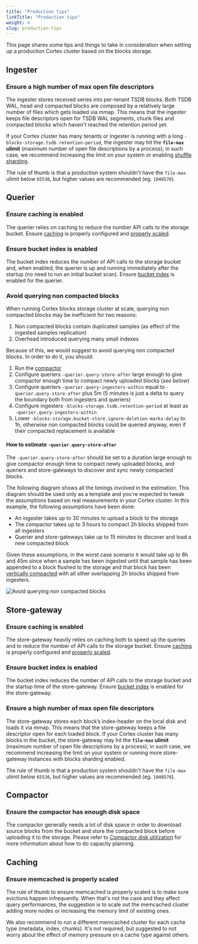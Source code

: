 ```yaml
---
title: "Production tips"
linkTitle: "Production tips"
weight: 4
slug: production-tips
---
```


This page shares some tips and things to take in consideration when setting up a production Cortex cluster based on the blocks storage.

## Ingester

### Ensure a high number of max open file descriptors

The ingester stores received series into per-tenant TSDB blocks. Both TSDB WAL, head and compacted blocks are composed by a relatively large number of files which gets loaded via mmap. This means that the ingester keeps file descriptors open for TSDB WAL segments, chunk files and compacted blocks which haven't reached the retention period yet.

If your Cortex cluster has many tenants or ingester is running with a long `-blocks-storage.tsdb.retention-period`, the ingester may hit the **`file-max` ulimit** (maximum number of open file descriptions by a process); in such case, we recommend increasing the limit on your system or enabling [shuffle sharding](../guides/shuffle-sharding.md).

The rule of thumb is that a production system shouldn't have the `file-max` ulimit below `65536`, but higher values are recommended (eg. `1048576`).

## Querier

### Ensure caching is enabled

The querier relies on caching to reduce the number API calls to the storage bucket. Ensure [caching](./querier.md#caching) is properly configured and [properly scaled](#ensure-memcached-is-properly-scaled).

### Ensure bucket index is enabled

The bucket index reduces the number of API calls to the storage bucket and, when enabled, the querier is up and running immediately after the startup (no need to run an initial bucket scan). Ensure [bucket index](./bucket-index.md) is enabled for the querier.

### Avoid querying non compacted blocks

When running Cortex blocks storage cluster at scale, querying non compacted blocks may be inefficient for two reasons:

1. Non compacted blocks contain duplicated samples (as effect of the ingested samples replication)
2. Overhead introduced querying many small indexes

Because of this, we would suggest to avoid querying non compacted blocks. In order to do it, you should:

1. Run the [compactor](./compactor.md)
1. Configure queriers `-querier.query-store-after` large enough to give compactor enough time to compact newly uploaded blocks (_see below_)
1. Configure queriers `-querier.query-ingesters-within` equal to `-querier.query-store-after` plus 5m (5 minutes is just a delta to query the boundary both from ingesters and queriers)
1. Configure ingesters `-blocks-storage.tsdb.retention-period` at least as `-querier.query-ingesters-within`
1. Lower `-blocks-storage.bucket-store.ignore-deletion-marks-delay` to 1h, otherwise non compacted blocks could be queried anyway, even if their compacted replacement is available

#### How to estimate `-querier.query-store-after`

The `-querier.query-store-after` should be set to a duration large enough to give compactor enough time to compact newly uploaded blocks, and queriers and store-gateways to discover and sync newly compacted blocks.

The following diagram shows all the timings involved in the estimation. This diagram should be used only as a template and you're expected to tweak the assumptions based on real measurements in your Cortex cluster. In this example, the following assumptions have been done:

- An ingester takes up to 30 minutes to upload a block to the storage
- The compactor takes up to 3 hours to compact 2h blocks shipped from all ingesters
- Querier and store-gateways take up to 15 minutes to discover and load a new compacted block

Given these assumptions, in the worst case scenario it would take up to 6h and 45m since when a sample has been ingested until that sample has been appended to a block flushed to the storage and that block has been [vertically compacted](./compactor.md) with all other overlapping 2h blocks shipped from ingesters.

![Avoid querying non compacted blocks](/images/blocks-storage/avoid-querying-non-compacted-blocks.png)
<!-- Diagram source at https://docs.google.com/presentation/d/1bHp8_zcoWCYoNU2AhO2lSagQyuIrghkCncViSqn14cU/edit -->

## Store-gateway

### Ensure caching is enabled

The store-gateway heavily relies on caching both to speed up the queries and to reduce the number of API calls to the storage bucket. Ensure [caching](./store-gateway.md#caching) is properly configured and [properly scaled](#ensure-memcached-is-properly-scaled).

### Ensure bucket index is enabled

The bucket index reduces the number of API calls to the storage bucket and the startup time of the store-gateway. Ensure [bucket index](./bucket-index.md) is enabled for the store-gateway.

### Ensure a high number of max open file descriptors

The store-gateway stores each block’s index-header on the local disk and loads it via mmap. This means that the store-gateway keeps a file descriptor open for each loaded block. If your Cortex cluster has many blocks in the bucket, the store-gateway may hit the **`file-max` ulimit** (maximum number of open file descriptions by a process); in such case, we recommend increasing the limit on your system or running more store-gateway instances with blocks sharding enabled.

The rule of thumb is that a production system shouldn't have the `file-max` ulimit below `65536`, but higher values are recommended (eg. `1048576`).

## Compactor

### Ensure the compactor has enough disk space

The compactor generally needs a lot of disk space in order to download source blocks from the bucket and store the compacted block before uploading it to the storage. Please refer to [Compactor disk utilization](./compactor.md#compactor-disk-utilization) for more information about how to do capacity planning.

## Caching

### Ensure memcached is properly scaled

The rule of thumb to ensure memcached is properly scaled is to make sure evictions happen infrequently. When that's not the case and they affect query performances, the suggestion is to scale out the memcached cluster adding more nodes or increasing the memory limit of existing ones.

We also recommend to run a different memcached cluster for each cache type (metadata, index, chunks). It's not required, but suggested to not worry about the effect of memory pressure on a cache type against others.
